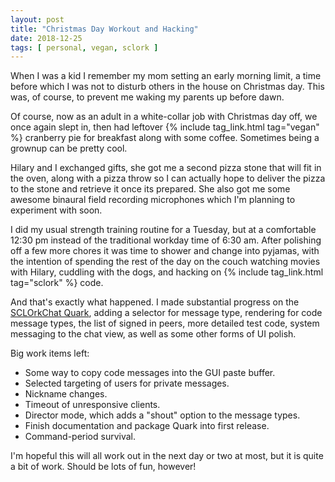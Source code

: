 ```yaml
---
layout: post
title: "Christmas Day Workout and Hacking"
date: 2018-12-25
tags: [ personal, vegan, sclork ]
---
```


When I was a kid I remember my mom setting an early morning limit, a time before
which I was not to disturb others in the house on Christmas day. This was, of
course, to prevent me waking my parents up before dawn.

Of course, now as an adult in a white-collar job with Christmas day off, we
once again slept in, then had leftover {% include tag_link.html tag="vegan" %}
cranberry pie for breakfast along with some coffee. Sometimes being a grownup
can be pretty cool.

Hilary and I exchanged gifts, she got me a second pizza stone that will fit in
the oven, along with a pizza throw so I can actually hope to deliver the pizza
to the stone and retrieve it once its prepared. She also got me some awesome
binaural field recording microphones which I'm planning to experiment with soon.

I did my usual strength training routine for a Tuesday, but at a comfortable
12:30 pm instead of the traditional workday time of 6:30 am. After polishing
off a few more chores it was time to shower and change into pyjamas, with the
intention of spending the rest of the day on the couch watching movies with
Hilary, cuddling with the dogs, and hacking on
{% include tag_link.html tag="sclork" %} code.

And that's exactly what happened. I made substantial progress on the
[SCLOrkChat Quark](https://github.com/lnihlen/SCLOrkChat), adding a selector
for message type, rendering for code message types, the list of signed in peers,
more detailed test code, system messaging to the chat view, as well as some
other forms of UI polish.

Big work items left:

  * Some way to copy code messages into the GUI paste buffer.
  * Selected targeting of users for private messages.
  * Nickname changes.
  * Timeout of unresponsive clients.
  * Director mode, which adds a "shout" option to the message types.
  * Finish documentation and package Quark into first release.
  * Command-period survival.

I'm hopeful this will all work out in the next day or two at most, but it is
quite a bit of work. Should be lots of fun, however!

